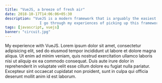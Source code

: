 ```yaml
---
title: "VueJS, a breeze of fresh air"
date: 2018-10-17T14:06:06+05:30
description: "VueJS is a modern framework that is arguably the easiest to pick up and has the least learning curve.
                I go through my experiences of picking up this framework and building a simple application."
tags: [javascript, vuejs]
banner: "circuit.jpg"
---
```


My experience with VueJS.
Lorem ipsum dolor sit amet, consectetur adipisicing elit, sed do eiusmod tempor incididunt ut labore et dolore magna aliqua. Ut enim ad minim veniam, quis nostrud exercitation ullamco laboris nisi ut aliquip ex ea commodo consequat. Duis aute irure dolor in reprehenderit in voluptate velit esse cillum dolore eu fugiat nulla pariatur. Excepteur sint occaecat cupidatat non proident, sunt in culpa qui officia deserunt mollit anim id est laborum.